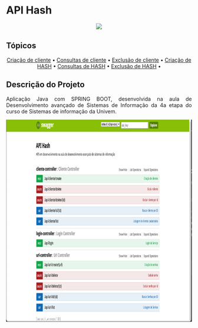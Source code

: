 # API Hash
<div align="center">


<p align="center">
   <img src="http://img.shields.io/static/v1?label=STATUS&message=EM%20DESENVOLVIMENTO&color=RED&style=for-the-badge" />
</p>
</div>

## Tópicos

<div align="center">
  <a href="#Descrição do Projeto">Criação de cliente</a> •
  <a href="#tecnicas-e-tecnologias-utilizadas">Consultas de cliente</a> •
  <a href="#abrir-e-rodar">Exclusão de cliente</a> •
  <a href="#acesso-ao-projeto">Criação de HASH</a> •  
  <a href="#ajustes-e-melhorias">Consultas de HASH</a> •
  <a href="#licenca">Exclusão de HASH</a> •
</div>

## Descrição do Projeto

<p align="justify">Aplicação Java com SPRING BOOT, desenvolvida na aula de Desenvolvimento avançado de Sistemas de Informação da 4a etapa do curso de Sistemas de informação da Univem.</p>

<div align="center" class="row">
<img src="readme/img.png" width="900" height="550"/>
</div>

[//]: # (## Técnicas e tecnologias utilizadas)

[//]: # ()
[//]: # (### Técnicas)

[//]: # ()
[//]: # (- `Arquitetura`: Este projeto seguirá o padrão de arquitetura MVVM &#40;Model, View e View-Model&#41;)

[//]: # ()
[//]: # (### Tecnologias)

[//]: # ()
[//]: # (- [Padrão de icones - Widgets Cupertino]&#40;https://pub.dev/packages/cupertino_icons&#41;)

[//]: # (- [Utilizar fontes do Google]&#40;https://pub.dev/packages/google_fonts&#41;)

[//]: # (- [Internacionalização e Localização de Texto]&#40;https://pub.dev/packages/intl&#41;)

[//]: # (- [Formatação de textos para uma mascara determinada]&#40;https://pub.dev/packages/mask_text_input_formatter&#41;)

[//]: # ()
[//]: # (## Abrir e rodar)

[//]: # ()
[//]: # (**Para executar este projeto você precisa:**)

[//]: # ()
[//]: # (- Ter o [Flutter]&#40;https://flutter.dev/docs/get-started/install&#41; instalado na sua máquina)

[//]: # (- Ter algum editor de códigos ou IDE como o [Android Studio]&#40;https://developer.android.com/studio&#41;.)

[//]: # ()
[//]: # (Caso opte por IDEs como as duas sugeridas acima, o processo de execução do aplicativo funcionará)

[//]: # (através de um botão de play na parte superior que ambas dispõem. Caso escolha rodar o projeto via)

[//]: # (linha de comandos, utilize o comando `flutter run`. Lembre-se de antes de executar o comando de)

[//]: # (navegar até a pasta do projeto e baixar suas dependências. Para baixar as dependências do projeto)

[//]: # (você pode abrir o arquivo `pubspec.yaml` localizado na raiz do projeto e clicar no botão `Pub get`)

[//]: # (na parte superior da IDE, para baixar as dependências via linha de comandos, digite o)

[//]: # (comando `flutter pub get`.)

[//]: # ()
[//]: # (## Acesso ao projeto)

[//]: # ()
[//]: # (O acesso ao projeto está separado da seguinte forma:)

[//]: # ()
[//]: # (lib)

[//]: # (├───l10n)

[//]: # (├───pages)

[//]: # (│   ├───login)

[//]: # (│   ├───register)

[//]: # (│   │   ├───pages)

[//]: # (│   │   └───validations)

[//]: # (│   └───splash)

[//]: # (├───shared)

[//]: # (│   ├───images)

[//]: # (│   ├───routes)

[//]: # (│   ├───styles)

[//]: # (│   └───validations)

[//]: # (└───widgets)

[//]: # ()
[//]: # (### Ajustes e melhorias)

[//]: # ()
[//]: # (O projeto ainda está em desenvolvimento, as tarefas finalizadas estão marcadas e, nas)

[//]: # (próximas atualizações, serão cumpridas outras tarefas pendentes:)

[//]: # ()
[//]: # (- [x] Tela de Splash;)

[//]: # (- [x] Tela de Login;)

[//]: # (- [x] Login integração com API;)

[//]: # (- [x] Telas de "Esqueci minha senha";)

[//]: # (- [x] Desenvolvimento de Fluxo/Telas de Cadastro;)

[//]: # (- [x] Cadastro Integrado com API;)

[//]: # ()
[//]: # (- [ ] Home Page;)

[//]: # (    - [x] Categorias;)

[//]: # (    - [ ] Favoritos;)

[//]: # (    - [ ] Detalhes de Serviços;)

[//]: # (    - [ ] Agendamento;)

[//]: # (    - [ ] Carrinho de compras;)

[//]: # (    - [ ] Checkout.)

[//]: # ()
[//]: # (- [x] Perfil;)

[//]: # (    - [x] Meus Pedidos;)

[//]: # (    - [x] Meus cartões;)

[//]: # (    - [x] Sobre o App;)

[//]: # (        - [x] Termos de Uso;)

[//]: # (        - [x] Políticas de Privacidade.)

[//]: # ()
[//]: # (## Licença)

[//]: # ()
[//]: # (Esse projeto está sob licença de [Persys]&#40;https://persys.com.br/desenvolvimento/&#41;.)

[//]: # ()
[//]: # ([Voltar ao topo]&#40;#homedoctor_mcommerce&#41;<br>)
